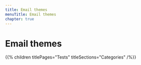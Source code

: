```yaml
---
title: Email themes
menuTitle: Email themes
chapter: true
---
```


# Email themes

{{% children titlePages="Tests" titleSections="Categories" /%}}